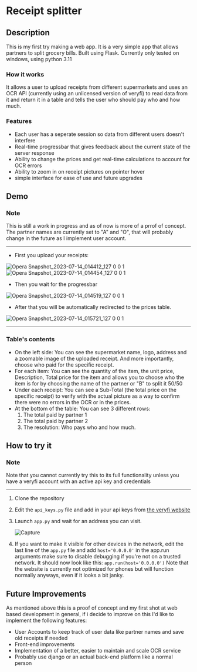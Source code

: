 # Receipt splitter

## Description
This is my first try making a web app. It is a very simple app that allows partners to split grocery bills.
Built using Flask. Currently only tested on windows, using python 3.11
### How it works
It allows a user to upload receipts from different supermarkets and uses an OCR API (currently using an unlicensed version of veryfi) to read data from it and return it in a table and tells the user who should pay who and how much.
### Features
- Each user has a seperate session so data from different users doesn't interfere
- Real-time progressbar that gives feedback about the current state of the server response
- Ability to change the prices and get real-time calculations to account for OCR errors
- Ability to zoom in on receipt pictures on pointer hover
- simple interface for ease of use and future upgrades

## Demo
### Note
This is still a work in progress and as of now is more of a prrof of concept. The partner names are currently set to "A" and "O", that will probably change in the future as I implement user account.

---
- First you upload your receipts:

![Opera Snapshot_2023-07-14_014412_127 0 0 1](https://github.com/vyper0016/receipt-splitter-web/assets/81050283/224a08e0-af24-4f98-9827-c4356eb7c11d)
![Opera Snapshot_2023-07-14_014454_127 0 0 1](https://github.com/vyper0016/receipt-splitter-web/assets/81050283/66ac3021-addd-4367-b37e-d6d00044cd81)

- Then you wait for the progressbar

![Opera Snapshot_2023-07-14_014519_127 0 0 1](https://github.com/vyper0016/receipt-splitter-web/assets/81050283/3a23285c-82fb-42ee-82cc-3c1833569603)

- After that you will be automatically redirected to the prices table.

![Opera Snapshot_2023-07-14_015721_127 0 0 1](https://github.com/vyper0016/receipt-splitter-web/assets/81050283/5ea965ac-0117-4178-bce7-0d4e8dba0085)

---

### Table's contents
- On the left side:
  You can see the supermarket name, logo, address and a zoomable image of the uploaded receipt.
  And more importantly, choose who paid for the specific receipt.
- For each item:
  You can see the quantity of the item, the unit price, Description, Total price for the item and allows you to choose who the item is for by choosing the name of the partner or "B" to split it 50/50
- Under each receipt:
  You can see a Sub-Total (the total price on the specific receipt) to verify with the actual picture as a way to confirm there were no errors in the OCR or in the prices.
- At the bottom of the table:
  You can see 3 different rows:
  1. The total paid by partner 1
  2. The total paid by partner 2
  3. The resolution:
      Who pays who and how much.

## How to try it
### Note
Note that you cannot currently try this to its full functionality unless you have a veryfi account with an active api key and credentials

---
1. Clone the repository
2. Edit the `api_keys.py` file and add in your api keys from [the veryfi website](https://app.veryfi.com/api/settings/keys/)
3. Launch `app.py` and wait for an address you can visit.
   
   ![Capture](https://github.com/vyper0016/receipt-splitter-web/assets/81050283/d1cc1a92-4251-4f98-8175-7cf204b30d23)

   
5. If you want to make it visible for other devices in the network, edit the last line of the `app.py` file and add `host='0.0.0.0'` in the app.run arguments
   make sure to disable debugging if you're not on a trusted network.
   It should now look like this:
   `app.run(host='0.0.0.0')`
   Note that the website is currently not optimized for phones but will function normally anyways, even if it looks a bit janky.

## Future Improvements
As mentioned above this is a proof of concept and my first shot at web based development in general, if i decide to improve on this I'd like to implement the following features:
- User Accounts to keep track of user data like partner names and save old receipts if needed
- Front-end improvements
- Implementation of a better, easier to maintain and scale OCR service
- Probably use django or an actual back-end platform like a normal person
